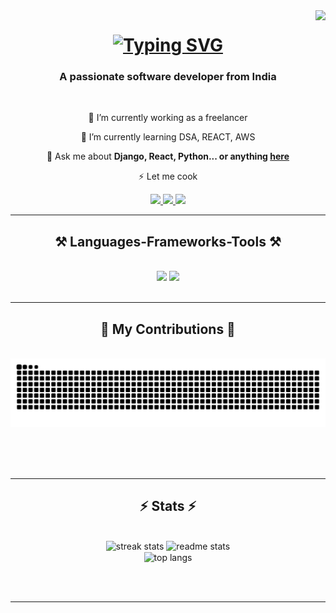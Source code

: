 <img align="right" src="https://visitor-badge.laobi.icu/badge?page_id=amalthobyy.amalthobyy" />

<h1 align="center">
    <a href="https://git.io/typing-svg"><img src="https://readme-typing-svg.demolab.com?font=Fira+Code&size=32&pause=1000&color=1CB615&center=true&vCenter=true&random=true&width=435&lines=+Hai++I'm+Amal+P+Thobias" alt="Typing SVG" /></a>
</h1>

<h3 align="center">A passionate software developer from India </h3>

<br/>

<div align="center">
 
 🔭 I’m currently working as a freelancer
 
 🌱 I’m currently learning DSA, REACT, AWS

💬 Ask me about **Django, React, Python... or anything [here](https://github.com/amalthobyy/amalthobyy/issues)**

⚡ Let me cook

 </div>
 
<div align="center"> 
  <a href="amalpthobias@gmail.com">
    <img src="https://img.shields.io/badge/Gmail-333333?style=for-the-badge&logo=gmail&logoColor=red" />
  </a>
  <a href=https://www.linkedin.com/in/amal-thobias/" target="_blank">
    <img src="https://img.shields.io/badge/LinkedIn-0077B5?style=for-the-badge&logo=linkedin&logoColor=white" target="_blank" />
  </a>
  <a href="https:.github.io" target="_blank">
     <img src="https://img.shields.io/badge/Portfolio-FF5722?style=for-the-badge&logo=todoist&logoColor=white" target="_blank" /> <!-- sqlite, safari, google-chrome are other good icon options -->
  </a>
</div>

 <hr/>
 
<h2 align="center">⚒️ Languages-Frameworks-Tools ⚒️</h2>
<br/>
<div align="center">
    <img src="https://skillicons.dev/icons?i=python,react,django,bootstrap,html,css,vscode,github,figma,tailwind,git,r" />
    <img src="https://skillicons.dev/icons?i=nodejs,javascript,mongodb,c,mysql,postgres" /><br>
</div>

<br/>
<hr/>

<div align="center">
  <h2>🐍 My Contributions 🐍</h2>
  <br>
  <img alt="snake eating my contributions" src="https://raw.githubusercontent.com/amalthobyy/amalthobyy/output/github-contribution-grid-snake.svg" />
  
  <br/><br/><br/>
</div>

<hr/>

<h2 align="center">⚡ Stats ⚡</h2>
<br>
<div align=center>
  <img width=390 src="https://github-readme-streak-stats-amalthobyy.vercel.app/?user=amalthobyy&count_private=true&theme=react&border_radius=10" alt="streak stats"/>
  <img width=390 src="https://github-readme-stats-amalthobyy.vercel.app/api?username=amalthobyy&count_private=true&show_icons=true&theme=react&rank_icon=github&border_radius=10" alt="readme stats" />
  <br/>
  <img width=325 align="center" src="https://github-readme-stats-amalthobyy.vercel.app/api/top-langs/?username=amalthobyy&hide=HTML&langs_count=8&layout=compact&theme=react&border_radius=10&size_weight=0.5&count_weight=0.5&exclude_repo=github-readme-stats" alt="top langs" />
</div>

<br/><br/>

<hr/>

<br/>


